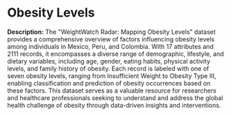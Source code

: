 # Obesity Levels

**Description:**
The "WeightWatch Radar: Mapping Obesity Levels" dataset provides a comprehensive overview of factors influencing obesity levels among individuals in Mexico, Peru, and Colombia. With 17 attributes and 2111 records, it encompasses a diverse range of demographic, lifestyle, and dietary variables, including age, gender, eating habits, physical activity levels, and family history of obesity. Each record is labeled with one of seven obesity levels, ranging from Insufficient Weight to Obesity Type III, enabling classification and prediction of obesity occurrences based on these factors. This dataset serves as a valuable resource for researchers and healthcare professionals seeking to understand and address the global health challenge of obesity through data-driven insights and interventions.
